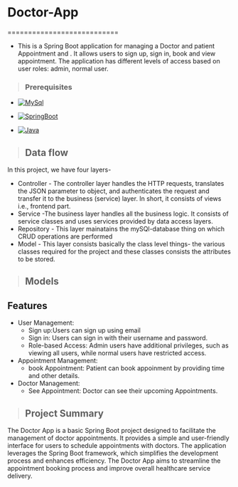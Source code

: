 # Doctor-App
===========================

-   This is a Spring Boot application for managing a Doctor and patient Appointment and . It allows users to sign up, sign in, book and view appointment. The application has different levels of access based on user roles: admin, normal user.

> ### [](https://github.com/Rushi-29/REstaurantManageamentSystem#prerequisites)[](https://github.com/Rushi-29/E-commerce#prerequisites)Prerequisites

-   [![MySql](https://camo.githubusercontent.com/ba7cdc426003905af438f0938e0890b3437e590d2c249d671115d19ca32b5df6/68747470733a2f2f696d672e736869656c64732e696f2f62616467652f44424d532d4d5953514c253230352e372532306f722532304869676865722d726564)](https://camo.githubusercontent.com/ba7cdc426003905af438f0938e0890b3437e590d2c249d671115d19ca32b5df6/68747470733a2f2f696d672e736869656c64732e696f2f62616467652f44424d532d4d5953514c253230352e372532306f722532304869676865722d726564)

-   [![SpringBoot](https://camo.githubusercontent.com/a6677a4ec12bd03f835c62db09a8db96a6d726afe3985c8fbf5c43db9b6cb8ad/68747470733a2f2f696d672e736869656c64732e696f2f62616467652f4672616d65776f726b2d537072696e67426f6f742d677265656e)](https://camo.githubusercontent.com/a6677a4ec12bd03f835c62db09a8db96a6d726afe3985c8fbf5c43db9b6cb8ad/68747470733a2f2f696d672e736869656c64732e696f2f62616467652f4672616d65776f726b2d537072696e67426f6f742d677265656e)

-   [![Java](https://camo.githubusercontent.com/be815b7d90eac640a950b5ef6e2bd93f30cab6ac1cd9ace277bc560e3e6fc11c/68747470733a2f2f696d672e736869656c64732e696f2f62616467652f4c616e67756167652d4a617661253230382532306f722532306869676865722d79656c6c6f77)](https://camo.githubusercontent.com/be815b7d90eac640a950b5ef6e2bd93f30cab6ac1cd9ace277bc560e3e6fc11c/68747470733a2f2f696d672e736869656c64732e696f2f62616467652f4c616e67756167652d4a617661253230382532306f722532306869676865722d79656c6c6f77)

> [](https://github.com/Rushi-29/REstaurantManageamentSystem#data-flow)[](https://github.com/Rushi-29/E-commerce#data-flow)Data flow
> ----------------------------------------------------------------------------------------------------------------------------------

In this project, we have four layers-

-   Controller - The controller layer handles the HTTP requests, translates the JSON parameter to object, and authenticates the request and transfer it to the business (service) layer. In short, it consists of views i.e., frontend part.
-   Service -The business layer handles all the business logic. It consists of service classes and uses services provided by data access layers.
-   Repository - This layer mainatains the mySQl-database thing on which CRUD operations are performed
-   Model - This layer consists basically the class level things- the various classes required for the project and these classes consists the attributes to be stored.

> [](https://github.com/Rushi-29/REstaurantManageamentSystem#models)[](https://github.com/Rushi-29/E-commerce#models)Models
> -------------------------------------------------------------------------------------------------------------------------

[](https://github.com/Rushi-29/REstaurantManageamentSystem#features)Features
----------------------------------------------------------------------------

-   User Management:
    -   Sign up:Users can sign up using email
    -   Sign in: Users can sign in with their username and password.
    -   Role-based Access: Admin users have additional privileges, such as viewing all users, while normal users have restricted access.
-  Appointment Management:
    -   book Appointment: Patient can book appoinment by providing time and other details.
-  Doctor Management:
    -   See Appointment: Doctor can see their upcoming Appointments.

> [](https://github.com/Rushi-29/REstaurantManageamentSystem#project-summary)[](https://github.com/Rushi-29/E-commerce#project-summary)Project Summary
> ----------------------------------------------------------------------------------------------------------------------------------------------------
The Doctor App is a basic Spring Boot project designed to facilitate the management of doctor appointments. It provides a simple and user-friendly interface for users to schedule appointments with doctors. The application leverages the Spring Boot framework, which simplifies the development process and enhances efficiency. The Doctor App aims to streamline the appointment booking process and improve overall healthcare service delivery.
